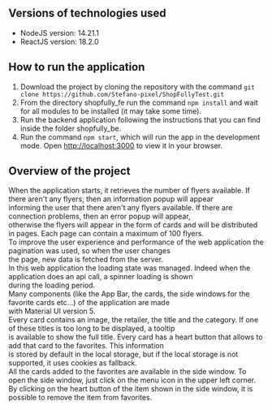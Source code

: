 ## Versions of technologies used

- NodeJS version: 14.21.1
- ReactJS version: 18.2.0

## How to run the application

1. Download the project by cloning the repository with the command `git clone https://github.com/Stefano-pixel/ShopFullyTest.git`
2. From the directory shopfully_fe run the command `npm install` and wait for all modules to be installed (it may take some time).
3. Run the backend application following the instructions that you can find inside the folder shopfully_be.
4. Run the command `npm start`, which will run the app in the development mode.
   Open [http://localhost:3000](http://localhost:3000) to view it in your browser.
  
## Overview of the project

When the application starts, it retrieves the number of flyers available. If there aren't any flyers, then an information popup will appear   
informing the user that there aren't any flyers available. If there are connection problems, then an error popup will appear,   
otherwise the flyers will appear in the form of cards and will be distributed in pages. Each page can contain a maximum of 100 flyers.   
To improve the user experience and performance of the web application the pagination was used, so when the user changes  
the page, new data is fetched from the server.   
In this web application the loading state was managed. Indeed when the application does an api call, a spinner loading is shown   
during the loading period.   
Many components (like the App Bar, the cards, the side windows for the favorite cards etc...) of the application are made   
with Material UI version 5.   
Every card contains an image, the retailer, the title and the category. If one of these titles is too long to be displayed, a tooltip    
is available to show the full title. Every card has a heart button that allows to add that card to the favorites. This information   
is stored by default in the local storage, but if the local storage is not supported, it uses cookies as fallback.   
All the cards added to the favorites are available in the side window. To open the side window, just click on the menu icon in the upper left corner.   
By clicking on the heart button of the item shown in the side window, it is possible to remove the item from favorites.



